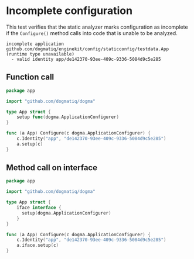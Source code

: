 # Incomplete configuration

This test verifies that the static analyzer marks configuration as incomplete if
the `Configure()` method calls into code that is unable to be analyzed.

```au:output
incomplete application github.com/dogmatiq/enginekit/config/staticconfig/testdata.App (runtime type unavailable)
  - valid identity app/de142370-93ee-409c-9336-5084d9c5e285
```

## Function call

```go au:input
package app

import "github.com/dogmatiq/dogma"

type App struct {
    setup func(dogma.ApplicationConfigurer)
}

func (a App) Configure(c dogma.ApplicationConfigurer) {
    c.Identity("app", "de142370-93ee-409c-9336-5084d9c5e285")
    a.setup(c)
}
```

## Method call on interface

```go au:input
package app

import "github.com/dogmatiq/dogma"

type App struct {
    iface interface {
      setup(dogma.ApplicationConfigurer)
    }
}

func (a App) Configure(c dogma.ApplicationConfigurer) {
    c.Identity("app", "de142370-93ee-409c-9336-5084d9c5e285")
    a.iface.setup(c)
}
```
